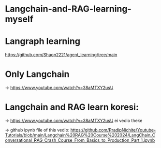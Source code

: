 # Langchain-and-RAG-learning-myself

# Langraph learning 

https://github.com/Shaon2221/agent_learning/tree/main

# Only Langchain 
-> https://www.youtube.com/watch?v=38aMTXY2usU


# Langchain and RAG learn koresi:
-> https://www.youtube.com/watch?v=38aMTXY2usU 
ei vedio theke 

-> github ipynb file of this vedio: https://github.com/PradipNichite/Youtube-Tutorials/blob/main/Langchain%20RAG%20Course%202024/LangChain_Conversational_RAG_Crash_Course_From_Basics_to_Production_Part_1.ipynb

